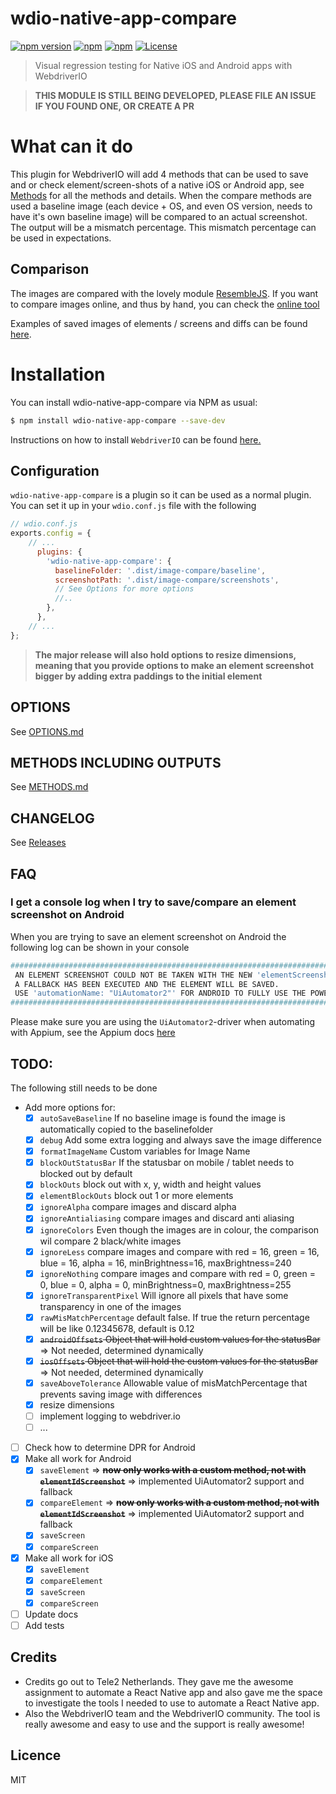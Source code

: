 # wdio-native-app-compare

[![npm version](https://badge.fury.io/js/wdio-native-app-compare.svg)](https://badge.fury.io/js/wdio-native-app-compare)
[![npm](https://img.shields.io/npm/dw/localeval.svg)](https://www.npmjs.com/package/wdio-native-app-compare)
[![npm](https://img.shields.io/npm/dm/localeval.svg)](https://www.npmjs.com/package/wdio-native-app-compare)
[![License](https://img.shields.io/npm/l/express.svg)](https://github.com/wswebcreation/wdio-native-app-compare/blob/master/LICENSE)

> Visual regression testing for Native iOS and Android apps with WebdriverIO

> **THIS MODULE IS STILL BEING DEVELOPED, PLEASE FILE AN ISSUE IF YOU FOUND ONE, OR CREATE A PR**

# What can it do
This plugin for WebdriverIO will add 4 methods that can be used to save and or check element/screen-shots of a native iOS or Android app, see [Methods](./README.md#methods) for all the methods and details.
When the compare methods are used a baseline image (each device + OS, and even OS version, needs to have it's own baseline image) will be compared to an actual screenshot. The output will be a mismatch percentage. This mismatch percentage can be used in expectations.

## Comparison
The images are compared with the lovely module [ResembleJS](https://github.com/Huddle/Resemble.js).
If you want to compare images online, and thus by hand, you can check the [online tool](https://huddleeng.github.io/Resemble.js/)

Examples of saved images of elements / screens and diffs can be found [here](./docs/IMAGE-OUTPUT.md).

# Installation
You can install wdio-native-app-compare via NPM as usual:

```sh
$ npm install wdio-native-app-compare --save-dev
```

Instructions on how to install `WebdriverIO` can be found [here.](http://webdriver.io/guide/getstarted/install.html)

## Configuration
`wdio-native-app-compare` is a plugin so it can be used as a normal plugin. You can set it up in your `wdio.conf.js` file with the following

```js
// wdio.conf.js
exports.config = {
    // ...
      plugins: {
        'wdio-native-app-compare': {
          baselineFolder: '.dist/image-compare/baseline',
          screenshotPath: '.dist/image-compare/screenshots',
          // See Options for more options
          //..
        },
      },
    // ...
};
```

> **The major release will also hold options to resize dimensions, meaning that you provide options to make an element screenshot bigger by adding extra paddings to the initial element**

## OPTIONS
See [OPTIONS.md](./docs/OPTIONS.md)

## METHODS INCLUDING OUTPUTS
See [METHODS.md](./docs/METHODS.md)

## CHANGELOG
See [Releases](https://github.com/wswebcreation/wdio-native-app-compare/releases)


## FAQ
### I get a console log when I try to save/compare an element screenshot on Android
When you are trying to save an element screenshot on Android the following log can be shown in your console

```bash
#####################################################################################
 AN ELEMENT SCREENSHOT COULD NOT BE TAKEN WITH THE NEW 'elementScreenshot()' METHOD,
 A FALLBACK HAS BEEN EXECUTED AND THE ELEMENT WILL BE SAVED.
 USE 'automationName: "UiAutomator2"' FOR ANDROID TO FULLY USE THE POWER OF APPIUM
#####################################################################################
```
Please make sure you are using the `UiAutomator2`-driver when automating with Appium, see the Appium docs [here](http://appium.io/docs/en/drivers/android-uiautomator2/)

## TODO:
The following still needs to be done
- Add more options for:
    - [x] `autoSaveBaseline` If no baseline image is found the image is automatically copied to the baselinefolder
    - [x] `debug` Add some extra logging and always save the image difference
    - [x] `formatImageName` Custom variables for Image Name
    - [x] `blockOutStatusBar`  If the statusbar on mobile / tablet needs to blocked out by default
    - [x] `blockOuts` block out with x, y, width and height values
    - [x] `elementBlockOuts` block out 1 or more elements
    - [x] `ignoreAlpha` compare images and discard alpha
    - [x] `ignoreAntialiasing` compare images and discard anti aliasing
    - [x] `ignoreColors` Even though the images are in colour, the comparison wil compare 2 black/white images
    - [x] `ignoreLess` compare images and compare with red = 16, green = 16, blue = 16, alpha = 16, minBrightness=16, maxBrightness=240
    - [x] `ignoreNothing` compare images and compare with red = 0, green = 0, blue = 0, alpha = 0, minBrightness=0, maxBrightness=255
    - [x] `ignoreTransparentPixel` Will ignore all pixels that have some transparency in one of the images
    - [x] `rawMisMatchPercentage` default false. If true the return percentage will be like 0.12345678, default is 0.12
    - [x] ~~`androidOffsets` Object that will hold custom values for the statusBar~~ => Not needed, determined dynamically
    - [x] ~~`iosOffsets` Object that will hold the custom values for the statusBar~~ => Not needed, determined dynamically
    - [x] `saveAboveTolerance` Allowable value of misMatchPercentage that prevents saving image with differences
    - [x] resize dimensions
    - [ ] implement logging to webdriver.io
    - [ ] ...
- [ ] Check how to determine DPR for Android
- [x] Make all work for Android
    - [x] `saveElement` => ~~**now only works with a custom method, not with `elementIdScreenshot`**~~ => implemented UiAutomator2 support and fallback
    - [x] `compareElement` => ~~**now only works with a custom method, not with `elementIdScreenshot`**~~ => implemented UiAutomator2 support and fallback
    - [x] `saveScreen`
    - [x] `compareScreen`
- [x] Make all work for iOS
    - [x] `saveElement`
    - [x] `compareElement`
    - [x] `saveScreen`
    - [x] `compareScreen`
- [ ] Update docs
- [ ] Add tests

## Credits
- Credits go out to Tele2 Netherlands. They gave me the awesome assignment to automate a React Native app and also gave me the space to investigate the tools I needed to use to automate a React Native app.
- Also the WebdriverIO team and the WebdriverIO community. The tool is really awesome and easy to use and the support is really awesome!

## Licence
MIT
